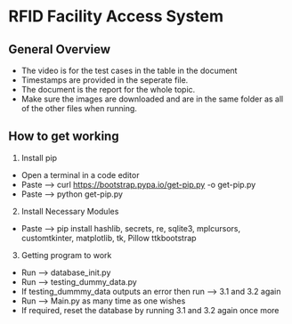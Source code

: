 # RFID Facility Access System
## General Overview
* The video is for the test cases in the table in the document
* Timestamps are provided in the seperate file.
* The document is the report for the whole topic.
* Make sure the images are downloaded and are in the same folder as all of the other files when running.

## How to get working
1. Install pip

* Open a terminal in a code editor
* Paste --> curl https://bootstrap.pypa.io/get-pip.py -o get-pip.py
* Paste --> python get-pip.py

2. Install Necessary Modules

* Paste --> pip install hashlib, secrets, re, sqlite3, mplcursors, customtkinter, matplotlib, tk, Pillow ttkbootstrap

3. Getting program to work

* Run --> database_init.py
* Run --> testing_dummy_data.py
* If testing_dummmy_data outputs an error then run --> 3.1 and 3.2 again
* Run --> Main.py as many time as one wishes
* If required, reset the database by running 3.1 and 3.2 again once more
